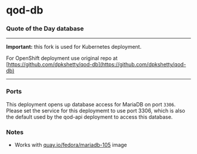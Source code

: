 # qod-db
### Quote of the Day database

---

__Important:__ this fork is used for Kubernetes deployment.

For OpenShift deployment use original repo at [https://github.com/dpkshetty/qod-db](https://github.com/dpkshetty/qod-db)

---

### Ports
This deployment opens up database access for MariaDB on port `3306`. Please set the service for this deploymemt to use port 3306, which is also the default used by the qod-api deployment to access this database.

### Notes
* Works with [quay.io/fedora/mariadb-105](https://quay.io/repository/fedora/mariadb-105) image
